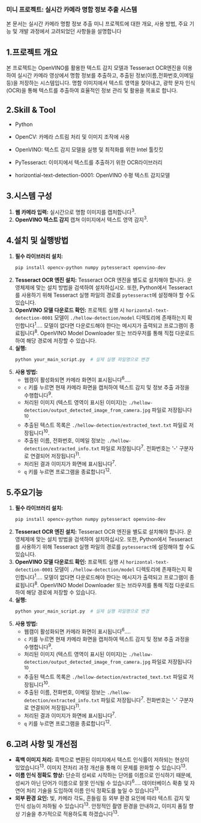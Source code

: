 ### 미니 프로젝트: 실시간 카메라 명함 정보 추출 시스템

본 문서는 실시간 카메라 명함 정보 추출 미니 프로젝트에 대한 개요, 사용 방법, 주요 기능 및 개발 과정에서 고려되었던 사항들을 설명합니다 

## 1.프로젝트 개요

본 프로젝트는 OpenVINO를 활용한 텍스트 감지 모델과 Tesseract OCR엔진을 이용하여  실시간 카메라 영상에서 명함 정보를 추출하고, 추출된 정보(이름,전화번호,이메일 등)을 저장하는 시스템입니다.
명함 이미지에서 텍스트 영역을 찾아내고, 광학 문자 인식(OCR)을 통해 텍스트를 추출하여 효율적인 정보 관리 및 활용을 목표로 합니다.

## 2.Skill & Tool

* Python

* OpenCV: 카메라 스트림 처리 및 이미지 조작에 사용

* OpenVINO: 텍스트 감지 모델을 실행 및 최적화를 위한 Intel 툴킷킷

* PyTesseract: 이미지에서 텍스트를 추출하기 위한 OCR라이브러리

* horizontial-text-detection-0001: OpenVINO 수평 텍스트 감지모델

## 3.시스템 구성

1.  **웹 카메라 입력:** 실시간으로 명함 이미지를 캡처합니다<sup>3</sup>.
2.  **OpenVINO 텍스트 감지** 캡쳐 이미지에서 텍스트 영역 감지<sup>3</sup>.

## 4.설치 및 실행방법

1.  **필수 라이브러리 설치:**
    ```bash
    pip install opencv-python numpy pytesseract openvino-dev
    ```
2.  **Tesseract OCR 엔진 설치:** Tesseract OCR 엔진을 별도로 설치해야 합니다. 운영체제에 맞는 설치 방법을 검색하여 설치하십시오. 또한, Python에서 Tesseract를 사용하기 위해 Tesseract 실행 파일의 경로를 `pytesseract`에 설정해야 할 수도 있습니다.
3.  **OpenVINO 모델 다운로드 확인:** 프로젝트 실행 시 `horizontal-text-detection-0001` 모델이 `./hellow-detection/model` 디렉토리에 존재하는지 확인합니다<sup>1</sup>.... 모델이 없다면 다운로드해야 한다는 메시지가 출력되고 프로그램이 종료됩니다<sup>8</sup>. OpenVINO Model Downloader 또는 브라우저를 통해 직접 다운로드하여 해당 경로에 저장할 수 있습니다.
4.  **실행:**
    ```bash
    python your_main_script.py  # 실제 실행 파일명으로 변경
    ```
5.  **사용 방법:**
    * 웹캠이 활성화되면 카메라 화면이 표시됩니다<sup>6</sup>....
    * `c` 키를 누르면 현재 카메라 화면을 캡처하여 텍스트 감지 및 정보 추출 과정을 수행합니다<sup>9</sup>.
    * 처리된 이미지 (텍스트 영역이 표시된 이미지)는 `./hellow-detection/output_detected_image_from_camera.jpg` 파일로 저장됩니다<sup>10</sup>.
    * 추출된 텍스트 목록은 `./hellow-detection/extracted_text.txt` 파일로 저장됩니다<sup>10</sup>.
    * 추출된 이름, 전화번호, 이메일 정보는 `./hellow-detection/extracted_info.txt` 파일로 저장됩니다<sup>7</sup>. 전화번호는 '-' 구분자로 연결되어 저장됩니다<sup>11</sup>.
    * 처리된 결과 이미지가 화면에 표시됩니다<sup>7</sup>.
    * `q` 키를 누르면 프로그램을 종료합니다<sup>12</sup>.

## 5.주요기능

1.  **필수 라이브러리 설치:**
    ```bash
    pip install opencv-python numpy pytesseract openvino-dev
    ```
2.  **Tesseract OCR 엔진 설치:** Tesseract OCR 엔진을 별도로 설치해야 합니다. 운영체제에 맞는 설치 방법을 검색하여 설치하십시오. 또한, Python에서 Tesseract를 사용하기 위해 Tesseract 실행 파일의 경로를 `pytesseract`에 설정해야 할 수도 있습니다.
3.  **OpenVINO 모델 다운로드 확인:** 프로젝트 실행 시 `horizontal-text-detection-0001` 모델이 `./hellow-detection/model` 디렉토리에 존재하는지 확인합니다<sup>1</sup>.... 모델이 없다면 다운로드해야 한다는 메시지가 출력되고 프로그램이 종료됩니다<sup>8</sup>. OpenVINO Model Downloader 또는 브라우저를 통해 직접 다운로드하여 해당 경로에 저장할 수 있습니다.
4.  **실행:**
    ```bash
    python your_main_script.py  # 실제 실행 파일명으로 변경
    ```
5.  **사용 방법:**
    * 웹캠이 활성화되면 카메라 화면이 표시됩니다<sup>6</sup>....
    * `c` 키를 누르면 현재 카메라 화면을 캡처하여 텍스트 감지 및 정보 추출 과정을 수행합니다<sup>9</sup>.
    * 처리된 이미지 (텍스트 영역이 표시된 이미지)는 `./hellow-detection/output_detected_image_from_camera.jpg` 파일로 저장됩니다<sup>10</sup>.
    * 추출된 텍스트 목록은 `./hellow-detection/extracted_text.txt` 파일로 저장됩니다<sup>10</sup>.
    * 추출된 이름, 전화번호, 이메일 정보는 `./hellow-detection/extracted_info.txt` 파일로 저장됩니다<sup>7</sup>. 전화번호는 '-' 구분자로 연결되어 저장됩니다<sup>11</sup>.
    * 처리된 결과 이미지가 화면에 표시됩니다<sup>7</sup>.
    * `q` 키를 누르면 프로그램을 종료합니다<sup>12</sup>.

## 6.고려 사항 및 개선점 

* **흑백 이미지 처리:** 흑백으로 변환된 이미지에서 텍스트 인식률이 저하되는 현상이 있었습니다<sup>13</sup>. 이미지 전처리 과정 개선을 통해 이 문제를 완화할 수 있습니다<sup>13</sup>.
* **이름 인식 정확도 향상:** 단순히 성씨로 시작하는 단어를 이름으로 인식하기 때문에, 성씨가 아닌 단어가 이름으로 잘못 인식될 수 있습니다<sup>6</sup>.... 데이터베이스 확충 및 자연어 처리 기술을 도입하여 이름 인식 정확도를 높일 수 있습니다<sup>13</sup>.
* **외부 환경 요인:** 빛, 카메라 각도, 흔들림 등 외부 환경 요인에 따라 텍스트 감지 및 인식 성능이 저하될 수 있습니다<sup>13</sup>. 안정적인 촬영 환경을 안내하고, 이미지 품질 향상 기술을 추가적으로 적용하도록 하겠습니다<sup>13</sup>.